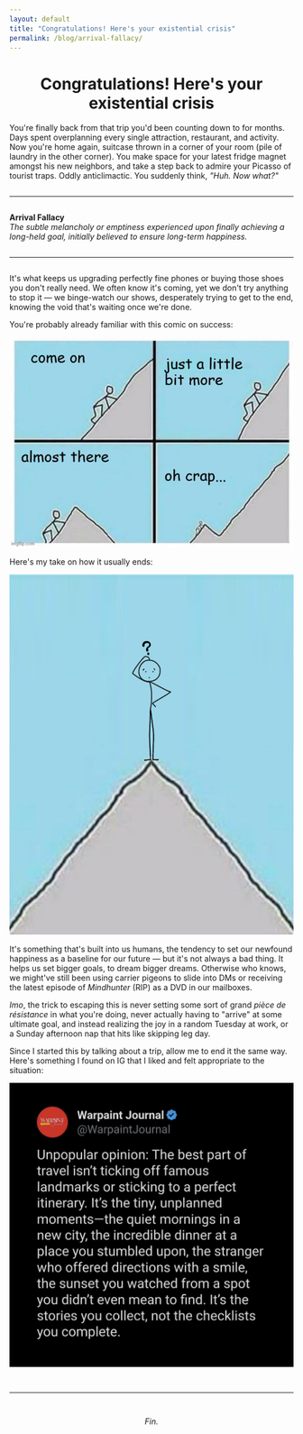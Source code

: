 ```yaml
---
layout: default
title: "Congratulations! Here's your existential crisis"
permalink: /blog/arrival-fallacy/
---
```


<h1 style="text-align: center;">Congratulations! Here's your existential crisis</h1>

<p>You're finally back from that trip you'd been counting down to for months. Days spent overplanning every single attraction, restaurant, and activity. Now you're home again, suitcase thrown in a corner of your room (pile of laundry in the other corner). You make space for your latest fridge magnet amongst his new neighbors, and take a step back to admire your Picasso of tourist traps. Oddly anticlimactic. You suddenly think, <i>"Huh. Now what?"</i></p>


<hr style="margin: 2em 0;" />

<p><strong>Arrival Fallacy</strong><br />
<em>The subtle melancholy or emptiness experienced upon finally achieving a long-held goal, initially believed to ensure long-term happiness.</em></p>

<hr style="margin: 2em 0;" />

<p>It's what keeps us upgrading perfectly fine phones or buying those shoes you don't really need. We often know it's coming, yet we don't try anything to stop it — we binge-watch our shows, desperately trying to get to the end, knowing the void that's waiting once we're done.</p>

<p>You're probably already familiar with this comic on success:</p>

<div class="blog-image">
  <img src="/images/blog/post1/post1image1.jpg" alt="Comic on success" />
</div>

<p>Here's my take on how it usually ends:</p>

<div class="blog-image">
  <img src="/images/blog/post1/post1image2.png" alt="My take on success" />
</div>

<p>It's something that's built into us humans, the tendency to set our newfound happiness as a baseline for our future — but it's not always a bad thing. It helps us set bigger goals, to dream bigger dreams. Otherwise who knows, we might've still been using carrier pigeons to slide into DMs or receiving the latest episode of <em>Mindhunter</em> (RIP) as a DVD in our mailboxes.</p>

<p><em>Imo</em>, the trick to escaping this is never setting some sort of grand <em>pièce de résistance</em> in what you're doing, never actually having to "arrive" at some ultimate goal, and instead realizing the joy in a random Tuesday at work, or a Sunday afternoon nap that hits like skipping leg day.</p>

<p>Since I started this by talking about a trip, allow me to end it the same way. Here's something I found on IG that I liked and felt appropriate to the situation:</p>

<div class="blog-image">
  <img src="/images/blog/post1/post1image3.png" alt="Instagram Quote" />
</div>

<hr style="margin: 3em 0;" />

<p style="text-align: center;"><i>Fin.</i></p>
